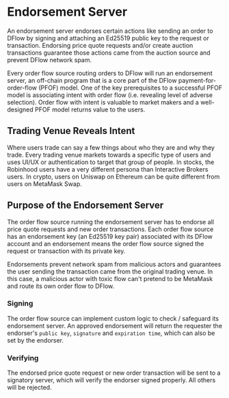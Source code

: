# Endorsement Server

An endorsement server endorses certain actions like sending an order to DFlow by signing and attaching an Ed25519 public key to the request or transaction. Endorsing price quote requests and/or create auction transactions guarantee those actions came from the auction source and prevent DFlow network spam.

Every order flow source routing orders to DFlow will run an endorsement server, an off-chain program that is a core part of the DFlow payment-for-order-flow (PFOF) model. One of the key prerequisites to a successful PFOF model is associating intent with order flow (i.e. revealing level of adverse selection). Order flow with intent is valuable to market makers and a well-designed PFOF model returns value to the users.

## Trading Venue Reveals Intent

Where users trade can say a few things about who they are and why they trade. Every trading venue markets towards a specific type of users and uses UI/UX or authentication to target that group of people. In stocks, the Robinhood users have a very different persona than Interactive Brokers users. In crypto, users on Uniswap on Ethereum can be quite different from users on MetaMask Swap.

## Purpose of the Endorsement Server

The order flow source running the endorsement server has to endorse all price quote requests and new order transactions. Each order flow source has an endorsement key (an Ed25519 key pair) associated with its DFlow account and an endorsement means the order flow source signed the request or transaction with its private key.

Endorsements prevent network spam from malicious actors and guarantees the user sending the transaction came from the original trading venue. In this case, a malicious actor with toxic flow can't pretend to be MetaMask and route its own order flow to DFlow.

### Signing

The order flow source can implement custom logic to check / safeguard its endorsement server. An approved endorsement will return the requester the endorser's `public key`, `signature` and `expiration time`, which can also be set by the endorser.

### Verifying

The endorsed price quote request or new order transaction will be sent to a signatory server, which will verify the endorser signed properly. All others will be rejected.
